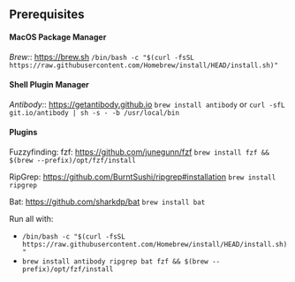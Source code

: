 ## Prerequisites

#### MacOS Package Manager
*Brew:*: https://brew.sh
`/bin/bash -c "$(curl -fsSL https://raw.githubusercontent.com/Homebrew/install/HEAD/install.sh)"`


#### Shell Plugin Manager
*Antibody:*: https://getantibody.github.io
`brew install antibody` or `curl -sfL git.io/antibody | sh -s - -b /usr/local/bin`


#### Plugins

Fuzzyfinding:
fzf: https://github.com/junegunn/fzf
`brew install fzf && $(brew --prefix)/opt/fzf/install`

RipGrep: https://github.com/BurntSushi/ripgrep#installation
`brew install ripgrep`

Bat: https://github.com/sharkdp/bat
`brew install bat`


Run all with:
* `/bin/bash -c "$(curl -fsSL https://raw.githubusercontent.com/Homebrew/install/HEAD/install.sh)"`
* `brew install antibody ripgrep bat fzf && $(brew --prefix)/opt/fzf/install`

